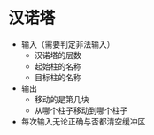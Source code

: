 # 汉诺塔

- 输入（需要判定非法输入）
    - 汉诺塔的层数
    - 起始柱的名称
    - 目标柱的名称
- 输出
    - 移动的是第几块
    - 从哪个柱子移动到哪个柱子
- 每次输入无论正确与否都清空缓冲区
